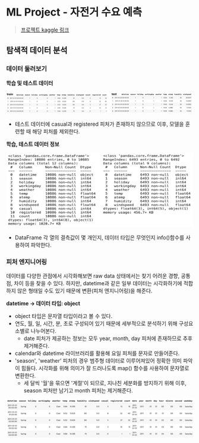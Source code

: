 # ML Project - 자전거 수요 예측
> [프로젝트 kaggle 링크](https://www.kaggle.com/c/bike-sharing-demand)

## 탐색적 데이터 분석
### 데이터 둘러보기
**학습 및 테스트 데이터**

![학습_테스트_데이터](./images/train_test_data.png)

- 테스트 데이터에 casual과 registered 피처가 존재하지 않으므로 이후, 모델을 훈련할 때 해당 피처를 제외한다.

**학습, 테스트 데이터 정보**
<p align="center">
  <img src="./images/train_test_info.png" width="600" height="200"/>
</p>

- DataFrame 각 열의 결측값이 몇 개인지, 데이터 타입은 무엇인지 info()함수를 사용하여 파악한다.

### 피처 엔지니어링
데이터를 다양한 관점에서 시각화해보면 raw data 상태에서는 찾기 어려운 경향, 공통점, 차이 등을 찾을 수 있다. 하지만, datetime과 같은 일부 데이터는 시각화하기에 적합하지 않은 형태일 수도 있기 때문에 변환(피처 엔지니어링)을 해준다.

**datetime -> 데이터 타입: object**
- object 타입은 문자열 타입이라고 볼 수 있다.
- 연도, 월, 일, 시간, 분, 초로 구성되어 있기 때문에 세부적으로 분석하기 위해 구성요소별로 나누어본다.
  - date 피처가 제공하는 정보는 모두 year, month, day 피처에 존재하므로 추후 제거해준다.
- calendar와 datetime 라이브러리를 활용해 요일 피처를 문자로 만들어준다.
- 'season', 'weather' 피처의 경우 범주형 데이터로 이루어져있어 정확한 의미 파악이 힘들다. 시각화를 위해 의미가 잘 드러나도록 map() 함수를 사용하여 문자열로 변환한다.
  - 세 달씩 '월'을 묶으면 '계절'이 되므로, 지나친 세분화를 방지하기 위해 이후, season 피처만 남기고 month 피처는 제거해준다.
<p align="center">
  <img src="./images/FE_data.png">
</p>



